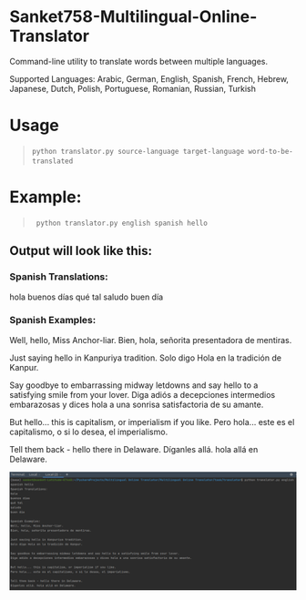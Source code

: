# Sanket758-Multilingual-Online-Translator

Command-line utility to translate words between multiple languages. 

Supported Languages:  Arabic, German, English, Spanish, French, Hebrew, Japanese, Dutch, Polish, Portuguese, Romanian, Russian, Turkish

# Usage

>``` python translator.py source-language target-language word-to-be-translated ```

# Example:

>```  python translator.py english spanish hello ```

## Output will look like this:

### Spanish Translations:
hola
buenos días
qué tal
saludo
buen día

### Spanish Examples:
Well, hello, Miss Anchor-liar.
Bien, hola, señorita presentadora de mentiras.

Just saying hello in Kanpuriya tradition.
Solo digo Hola en la tradición de Kanpur.

Say goodbye to embarrassing midway letdowns and say hello to a satisfying smile from your lover.
Diga adiós a decepciones intermedios embarazosas y dices hola a una sonrisa satisfactoria de su amante.

But hello... this is capitalism, or imperialism if you like.
Pero hola... este es el capitalismo, o si lo desea, el imperialismo.

Tell them back - hello there in Delaware.
Díganles allá. hola allá en Delaware.



![Output](https://github.com/Sanket758/Sanket758-Multilingual-Online-Translator/blob/main/Output%20Screenshot.png)
